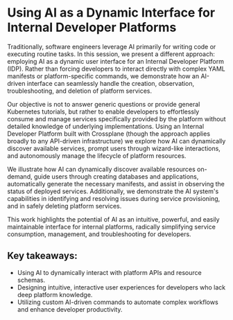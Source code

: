 # Using AI as a Dynamic Interface for Internal Developer Platforms

Traditionally, software engineers leverage AI primarily for writing code or executing routine tasks. In this session, we present a different approach: employing AI as a dynamic user interface for an Internal Developer Platform (IDP). Rather than forcing developers to interact directly with complex YAML manifests or platform-specific commands, we demonstrate how an AI-driven interface can seamlessly handle the creation, observation, troubleshooting, and deletion of platform services.

Our objective is not to answer generic questions or provide general Kubernetes tutorials, but rather to enable developers to effortlessly consume and manage services specifically provided by the platform without detailed knowledge of underlying implementations. Using an Internal Developer Platform built with Crossplane (though the approach applies broadly to any API-driven infrastructure) we explore how AI can dynamically discover available services, prompt users through wizard-like interactions, and autonomously manage the lifecycle of platform resources.

We illustrate how AI can dynamically discover available resources on-demand, guide users through creating databases and applications, automatically generate the necessary manifests, and assist in observing the status of deployed services. Additionally, we demonstrate the AI system's capabilities in identifying and resolving issues during service provisioning, and in safely deleting platform services.

This work highlights the potential of AI as an intuitive, powerful, and easily maintainable interface for internal platforms, radically simplifying service consumption, management, and troubleshooting for developers.

## Key takeaways:

* Using AI to dynamically interact with platform APIs and resource schemas.
* Designing intuitive, interactive user experiences for developers who lack deep platform knowledge.
* Utilizing custom AI-driven commands to automate complex workflows and enhance developer productivity.
